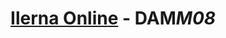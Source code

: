 <div align="center">

# [Ilerna Online](https://www.ilerna.es/es/ciclo-grado-superior-desarrollo-aplicaciones-multiplataforma-39) - DAM*M08*

</div>
